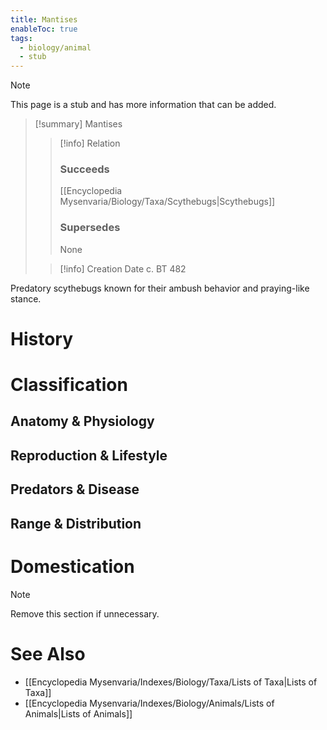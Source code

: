 ```yaml
---
title: Mantises
enableToc: true
tags:
  - biology/animal
  - stub
---
```


> [!note]
> This page is a stub and has more information that can be added.

> [!summary] Mantises
> > [!info] Relation
> > ### Succeeds
> > [[Encyclopedia Mysenvaria/Biology/Taxa/Scythebugs|Scythebugs]]
> > ### Supersedes
> > None
>
> > [!info] Creation Date
> > c. BT 482

Predatory scythebugs known for their ambush behavior and praying-like stance.
# History

# Classification
## Anatomy & Physiology

## Reproduction & Lifestyle

## Predators & Disease

## Range & Distribution

# Domestication

> [!note]
> Remove this section if unnecessary.
# See Also
- [[Encyclopedia Mysenvaria/Indexes/Biology/Taxa/Lists of Taxa|Lists of Taxa]]
- [[Encyclopedia Mysenvaria/Indexes/Biology/Animals/Lists of Animals|Lists of Animals]]